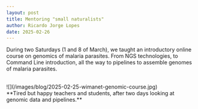 ```yaml
---
layout: post
title: Mentoring "small naturalists"
author: Ricardo Jorge Lopes
date: 2025-02-26
---
```


During two Saturdays (1 and 8 of March), we taught an introductory online course on genomics of malaria parasites. From NGS technologies, to Command Line introduction, all the way to pipelines to assemble genomes of malaria parasites.

<br>
![](/images/blog/2025-02-25-wimanet-genomic-course.jpg)
<br>
**Tired but happy teachers and students, after two days looking at genomic data and pipelines.**

